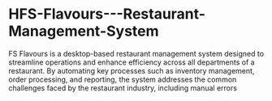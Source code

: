 # HFS-Flavours---Restaurant-Management-System
FS Flavours is a desktop-based restaurant management system designed to streamline operations and enhance efficiency across all departments of a restaurant. By automating key processes such as inventory management, order processing, and reporting, the system addresses the common challenges faced by the restaurant industry, including manual errors
